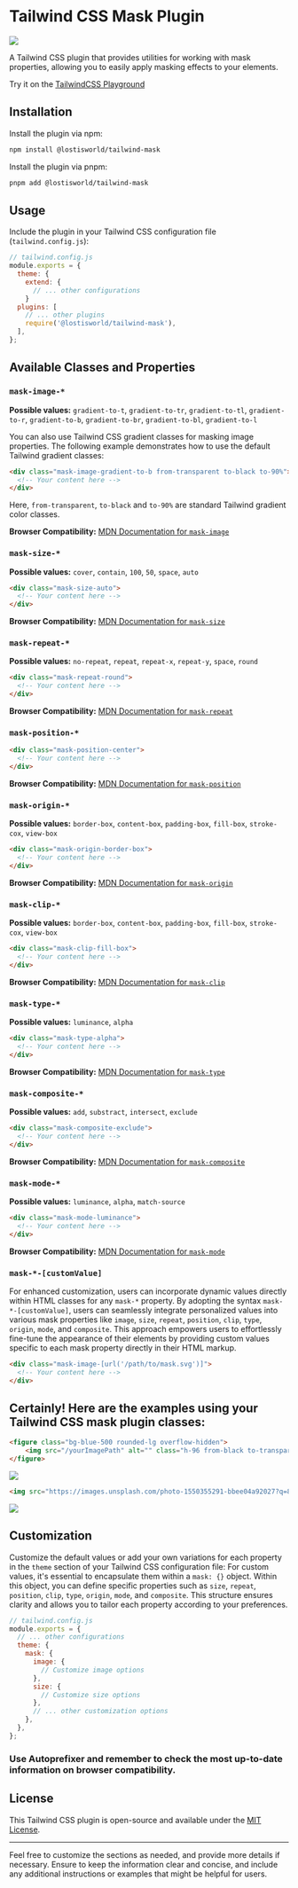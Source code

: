 # Tailwind CSS Mask Plugin
![](./images/mask-header.jpg)

A Tailwind CSS plugin that provides utilities for working with mask properties, allowing you to easily apply masking effects to your elements.

Try it on the [TailwindCSS Playground](https://play.tailwindcss.com/2hnQr5hEUj)



## Installation

Install the plugin via npm:

```bash
npm install @lostisworld/tailwind-mask
```
Install the plugin via pnpm:
```bash
pnpm add @lostisworld/tailwind-mask
```

## Usage

Include the plugin in your Tailwind CSS configuration file (`tailwind.config.js`):

```javascript
// tailwind.config.js
module.exports = {
  theme: {
    extend: {
      // ... other configurations
    }
  plugins: [
    // ... other plugins
    require('@lostisworld/tailwind-mask'),
  ],
};
```

## Available Classes and Properties


### `mask-image-*`
**Possible values:** `gradient-to-t`, `gradient-to-tr`, `gradient-to-tl`, `gradient-to-r`, `gradient-to-b`, `gradient-to-br`, `gradient-to-bl`, `gradient-to-l`

You can also use Tailwind CSS gradient classes for masking image properties. The following example demonstrates how to use the default Tailwind gradient classes:

```html
<div class="mask-image-gradient-to-b from-transparent to-black to-90%">
  <!-- Your content here -->
</div>
```
Here, `from-transparent`, `to-black` and `to-90%` are standard Tailwind gradient color classes.

**Browser Compatibility:** [MDN Documentation for `mask-image`](https://developer.mozilla.org/en-US/docs/Web/CSS/mask-image#browser_compatibility)

### `mask-size-*`
**Possible values:** `cover`, `contain`, `100`, `50`, `space`, `auto`

```html
<div class="mask-size-auto">
  <!-- Your content here -->
</div>
```
**Browser Compatibility:** [MDN Documentation for `mask-size`](https://developer.mozilla.org/en-US/docs/Web/CSS/mask-size#browser_compatibility)


### `mask-repeat-*`
**Possible values:** `no-repeat`, `repeat`, `repeat-x`, `repeat-y`, `space`, `round`

```html
<div class="mask-repeat-round">
  <!-- Your content here -->
</div>
```
**Browser Compatibility:** [MDN Documentation for `mask-repeat`](https://developer.mozilla.org/en-US/docs/Web/CSS/mask-repeat#browser_compatibility)

### `mask-position-*`

```html
<div class="mask-position-center">
  <!-- Your content here -->
</div>
```
**Browser Compatibility:** [MDN Documentation for `mask-position`](https://developer.mozilla.org/en-US/docs/Web/CSS/mask-position#browser_compatibility)

### `mask-origin-*`
**Possible values:** `border-box`, `content-box`, `padding-box`, `fill-box`, `stroke-cox`, `view-box`

```html
<div class="mask-origin-border-box">
  <!-- Your content here -->
</div>
```
**Browser Compatibility:** [MDN Documentation for `mask-origin`](https://developer.mozilla.org/en-US/docs/Web/CSS/mask-origin#browser_compatibility)

### `mask-clip-*`
**Possible values:** `border-box`, `content-box`, `padding-box`, `fill-box`, `stroke-cox`, `view-box`

```html
<div class="mask-clip-fill-box">
  <!-- Your content here -->
</div>
```
**Browser Compatibility:** [MDN Documentation for `mask-clip`](https://developer.mozilla.org/en-US/docs/Web/CSS/mask-clip#browser_compatibility)

### `mask-type-*`
**Possible values:** `luminance`, `alpha`

```html
<div class="mask-type-alpha">
  <!-- Your content here -->
</div>
```
**Browser Compatibility:** [MDN Documentation for `mask-type`](https://developer.mozilla.org/en-US/docs/Web/CSS/mask-type#browser_compatibility)

### `mask-composite-*`
**Possible values:** `add`, `substract`, `intersect`, `exclude`

```html
<div class="mask-composite-exclude">
  <!-- Your content here -->
</div>
```
**Browser Compatibility:** [MDN Documentation for `mask-composite`](https://developer.mozilla.org/en-US/docs/Web/CSS/mask-composite#browser_compatibility)

### `mask-mode-*`
**Possible values:** `luminance`, `alpha`, `match-source`

```html
<div class="mask-mode-luminance">
  <!-- Your content here -->
</div>
```
**Browser Compatibility:** [MDN Documentation for `mask-mode`](https://developer.mozilla.org/en-US/docs/Web/CSS/mask-mode#browser_compatibility)

### `mask-*-[customValue]`

For enhanced customization, users can incorporate dynamic values directly within HTML classes for any `mask-*` property. By adopting the syntax `mask-*-[customValue]`, users can seamlessly integrate personalized values into various mask properties like `image`, `size`, `repeat`, `position`, `clip`, `type`, `origin`, `mode`, and `composite`. This approach empowers users to effortlessly fine-tune the appearance of their elements by providing custom values specific to each mask property directly in their HTML markup.


```html
<div class="mask-image-[url('/path/to/mask.svg')]">
  <!-- Your content here -->
</div>
```

## Certainly! Here are the examples using your Tailwind CSS mask plugin classes:
```html
<figure class="bg-blue-500 rounded-lg overflow-hidden">
    <img src="/yourImagePath" alt="" class="h-96 from-black to-transparent to-90% mask-image-gradient-to-b" />
</figure>
```

![](./images/image-gradient.jpg)

```html
<img src="https://images.unsplash.com/photo-1550355291-bbee04a92027?q=80&w=2536&auto=format&fit=crop&ixlib=rb-4.0.3&ixid=M3wxMjA3fDB8MHxwaG90by1wYWdlfHx8fGVufDB8fHx8fA%3D%3D" alt="" class="h-96 w-96 object-cover mask-image-[url(shapePath.svg)]" />
```

![](./images/image-shape.jpg)

## Customization
Customize the default values or add your own variations for each property in the `theme` section of your Tailwind CSS configuration file:
For custom values, it's essential to encapsulate them within a `mask: {}` object. Within this object, you can define specific properties such as `size`, `repeat`, `position`, `clip`, `type`, `origin`, `mode`, and `composite`. This structure ensures clarity and allows you to tailor each property according to your preferences.

```javascript
// tailwind.config.js
module.exports = {
  // ... other configurations
  theme: {
    mask: {
      image: {
        // Customize image options
      },
      size: {
        // Customize size options
      },
      // ... other customization options
    },
  },
};
```

### **Use Autoprefixer and remember to check the most up-to-date information on browser compatibility.**

## License

This Tailwind CSS plugin is open-source and available under the [MIT License](LICENSE).

---

Feel free to customize the sections as needed, and provide more details if necessary. Ensure to keep the information clear and concise, and include any additional instructions or examples that might be helpful for users.